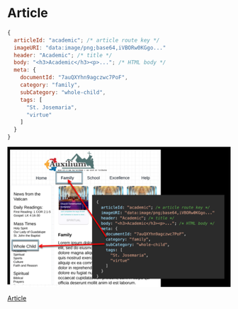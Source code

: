# Article 

```javascript
{
  articleId: "academic"; /* article route key */
  imageURI: "data:image/png;base64,iVBORw0KGgo..."
  header: "Academic"; /* title */
  body: "<h3>Academic</h3><p>..."; /* HTML body */
  meta: {
    documentId: "7auQXYhn9agczwc7PoF",
    category: "family",
    subCategory: "whole-child",
    tags: [
      "St. Josemaria", 
      "virtue"
    ]
  }
}
```
![alt text](images/article-layout.png)

[Article](./src/app/interfaces/article.ts)
